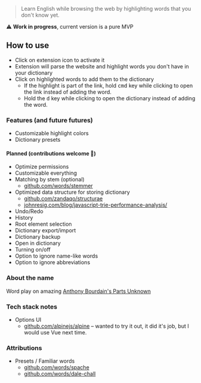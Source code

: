 > Learn English while browsing the web by highlighting words that you don't know yet.

⚠️ **Work in progress**, current version is a pure MVP

## How to use

- Click on extension icon to activate it
- Extension will parse the website and highlight words you don't have in your dictionary
- Click on highlighted words to add them to the dictionary
  - If the highlight is part of the link, hold <kbd>cmd</kbd> key while clicking to open the link instead of adding the word.
  - Hold the <kbd>d</kbd> key while clicking to open the dictionary instead of adding the word.

### Features (and future futures)

- Customizable highlight colors
- Dictionary presets

#### Planned (contributions welcome 🙏)

- Optimize permissions
- Customizable everything
- Matching by stem (optional)
  - [github.com/words/stemmer](https://github.com/words/stemmer)
- Optimized data structure for storing dictionary
  - [github.com/zandaqo/structurae](https://github.com/zandaqo/structurae)
  - [johnresig.com/blog/javascript-trie-performance-analysis/](https://johnresig.com/blog/javascript-trie-performance-analysis/)
- Undo/Redo
- History
- Root element selection
- Dictionary export/import
- Dictionary backup
- Open in dictionary
- Turning on/off
- Option to ignore name-like words
- Option to ignore abbreviations

### About the name

Word play on amazing [Anthony Bourdain's Parts Unknown](https://en.wikipedia.org/wiki/Anthony_Bourdain:_Parts_Unknown)

### Tech stack notes

- Options UI
  - [github.com/alpinejs/alpine](https://github.com/alpinejs/alpine) – wanted to try it out, it did it's job, but I would use Vue next time.

### Attributions

- Presets / Familiar words
  - [github.com/words/spache](https://github.com/words/spache)
  - [github.com/words/dale-chall](https://github.com/words/dale-chall)

